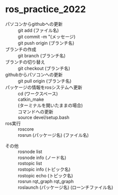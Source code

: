 # ros_practice_2022

<dl>
  <dt>パソコンからgithubへの更新</dt>
    <dd>git add (ファイル名)</dd>
    <dd>git commit -m "(メッセージ)</dd>
    <dd>git push origin (ブランチ名)</dd>

  <dt>ブランチの作成
    <dd>git branch (ブランチ名)</dd>
 
  <dt>ブランチの切り替え</dt>
    <dd>git checkout (ブランチ名)</dd>

  <dt>githubからパソコンへの更新</dt>
    <dd>git pull origin (ブランチ名)</dd>
  
  <dt>パッケージの情報をrosシステムへ更新</dt>
    <dd>cd (ワークスペース)</dd>
    <dd>catkin_make</dd>
    <dd>(ターミナルを開いたままの場合)</dd>
    <dd>コマンドへの更新</dd>
    <dd>source devel/setup.bash</dd>
  
  <dt>ros実行</dt>
    <dd>roscore</dd>
    <dd>rosrun (パッケージ名) (ファイル名)</dd>
</dl>

<dl>
  <dt>その他</dt>
    <dd>rosnode list</dd>
    <dd>rosnode info (ノード名)</dd>
    <dd>rostopic list</dd>
    <dd>rostopic info (トピック名)</dd>
    <dd>rostopic echo (トピック名)</dd>
    <dd>rosrun rqt_graph rqt_graph</dd>
    <dd>roslaunch (パッケージ名) (ローンチファイル名)</dd>
</dl>


